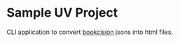 # Sample UV Project

CLI application to convert [bookcision](https://readwise.io/bookcision) jsons into html files.